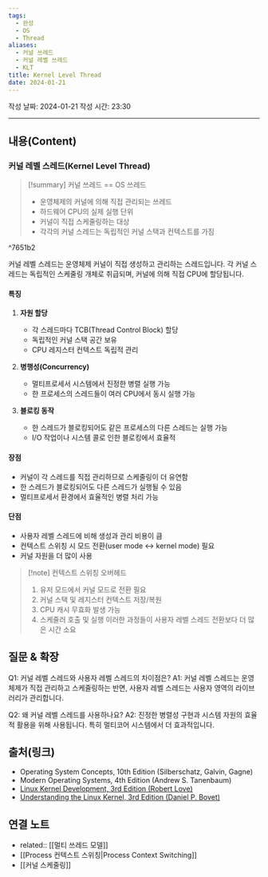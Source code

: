 ```yaml
---
tags:
  - 완성
  - OS
  - Thread
aliases:
  - 커널 쓰레드
  - 커널 레벨 쓰레드
  - KLT
title: Kernel Level Thread
date: 2024-01-21
---
```

작성 날짜: 2024-01-21
작성 시간: 23:30

----
## 내용(Content)
### 커널 레벨 스레드(Kernel Level Thread)

>[!summary] 커널 쓰레드 == OS 쓰레드
>- 운영체제의 커널에 의해 직접 관리되는 쓰레드
>- 하드웨어 CPU의 실제 실행 단위
>- 커널이 직접 스케줄링하는 대상
>- 각각의 커널 스레드는 독립적인 커널 스택과 컨텍스트를 가짐

^7651b2

커널 레벨 스레드는 운영체제 커널이 직접 생성하고 관리하는 스레드입니다. 각 커널 스레드는 독립적인 스케줄링 개체로 취급되며, 커널에 의해 직접 CPU에 할당됩니다.

#### 특징
1. **자원 할당**
   - 각 스레드마다 TCB(Thread Control Block) 할당
   - 독립적인 커널 스택 공간 보유
   - CPU 레지스터 컨텍스트 독립적 관리

2. **병행성(Concurrency)**
   - 멀티프로세서 시스템에서 진정한 병렬 실행 가능
   - 한 프로세스의 스레드들이 여러 CPU에서 동시 실행 가능

3. **블로킹 동작**
   - 한 스레드가 블로킹되어도 같은 프로세스의 다른 스레드는 실행 가능
   - I/O 작업이나 시스템 콜로 인한 블로킹에서 효율적

#### 장점
- 커널이 각 스레드를 직접 관리하므로 스케줄링이 더 유연함
- 한 스레드가 블로킹되어도 다른 스레드가 실행될 수 있음
- 멀티프로세서 환경에서 효율적인 병렬 처리 가능

#### 단점
- 사용자 레벨 스레드에 비해 생성과 관리 비용이 큼
- 컨텍스트 스위칭 시 모드 전환(user mode ↔ kernel mode) 필요
- 커널 자원을 더 많이 사용

>[!note] 컨텍스트 스위칭 오버헤드
>1. 유저 모드에서 커널 모드로 전환 필요
>2. 커널 스택 및 레지스터 컨텍스트 저장/복원
>3. CPU 캐시 무효화 발생 가능
>4. 스케줄러 호출 및 실행
>이러한 과정들이 사용자 레벨 스레드 전환보다 더 많은 시간 소요

## 질문 & 확장
Q1: 커널 레벨 스레드와 사용자 레벨 스레드의 차이점은?
A1: 커널 레벨 스레드는 운영체제가 직접 관리하고 스케줄링하는 반면, 사용자 레벨 스레드는 사용자 영역의 라이브러리가 관리합니다.

Q2: 왜 커널 레벨 스레드를 사용하나요?
A2: 진정한 병렬성 구현과 시스템 자원의 효율적 활용을 위해 사용됩니다. 특히 멀티코어 시스템에서 더 효과적입니다.

## 출처(링크)
- Operating System Concepts, 10th Edition (Silberschatz, Galvin, Gagne)
- Modern Operating Systems, 4th Edition (Andrew S. Tanenbaum)
- [Linux Kernel Development, 3rd Edition (Robert Love)](https://www.oreilly.com/library/view/linux-kernel-development/9780768696974/)
- [Understanding the Linux Kernel, 3rd Edition (Daniel P. Bovet)](https://www.oreilly.com/library/view/understanding-the-linux/0596005652/)

## 연결 노트
- related:: [[멀티 쓰레드 모델]]
- [[Process 컨텍스트 스위칭|Process Context Switching]]
- [[커널 스케줄링]]